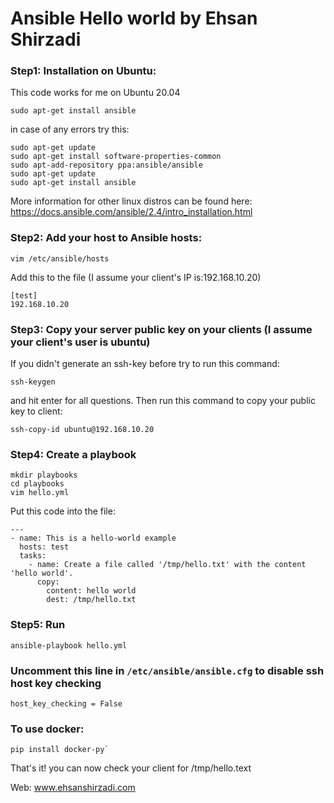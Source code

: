 # Ansible Hello world by Ehsan Shirzadi

### Step1: Installation on Ubuntu:
This code works for me on Ubuntu 20.04
```
sudo apt-get install ansible
```
in case of any errors try this:
```
sudo apt-get update
sudo apt-get install software-properties-common
sudo apt-add-repository ppa:ansible/ansible
sudo apt-get update
sudo apt-get install ansible
```

More information for other linux distros can be found here:
https://docs.ansible.com/ansible/2.4/intro_installation.html

### Step2: Add your host to Ansible hosts:
```
vim /etc/ansible/hosts
```
Add this to the file (I assume your client's IP is:192.168.10.20)
```
[test]
192.168.10.20
```

### Step3: Copy your server public key on your clients (I assume your client's user is ubuntu)
If you didn't generate an ssh-key before try to run this command:
```
ssh-keygen
```
and hit enter for all questions.
Then run this command to copy your public key to client:
```
ssh-copy-id ubuntu@192.168.10.20
```

### Step4: Create a playbook
```
mkdir playbooks
cd playbooks
vim hello.yml
```
Put this code into the file:
```
---
- name: This is a hello-world example
  hosts: test
  tasks:
    - name: Create a file called '/tmp/hello.txt' with the content 'hello world'.
      copy:
        content: hello world
        dest: /tmp/hello.txt
```

### Step5: Run
```
ansible-playbook hello.yml
```

### Uncomment this line in `/etc/ansible/ansible.cfg` to disable ssh host key checking
```
host_key_checking = False
```
### To use docker:
```
pip install docker-py`
```
That's it! you can now check your client for /tmp/hello.text


Web: www.ehsanshirzadi.com
